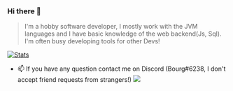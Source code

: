 ### Hi there 👋

> I'm a hobby software developer, I mostly work with the JVM languages and I  have basic knowledge of the web backend(Js, Sql). I'm often busy developing tools for other Devs!

[![Stats](https://github-readme-stats.vercel.app/api?username=b0urg&theme=tokyonight)](https://github.com/anuraghazra/github-readme-stats)

- 📫 If you have any question contact me on Discord (Bourg#6238, I don't accept friend requests from strangers!)
![](https://komarev.com/ghpvc/?username=B0urg&color=green)
